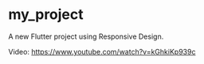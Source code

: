 # my_project

A new Flutter project using Responsive Design.

Video: https://www.youtube.com/watch?v=kGhkiKp939c
